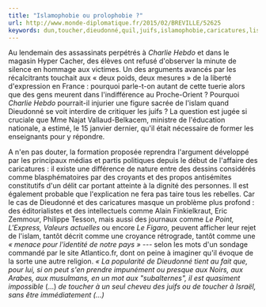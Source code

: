 ```yaml
---
title: "Islamophobie ou prolophobie ?"
url: http://www.monde-diplomatique.fr/2015/02/BREVILLE/52625
keywords: dun,toucher,dieudonné,quil,juifs,islamophobie,caricatures,lislam,tantôt,prolophobie,hebdo,charlie
---
```

Au lendemain des assassinats perpétrés à *Charlie Hebdo* et dans le magasin Hyper Cacher, des élèves ont refusé d'observer la minute de silence en hommage aux victimes. Un des arguments avancés par les récalcitrants touchait aux « deux poids, deux mesures » de la liberté d'expression en France : pourquoi parle-t-on autant de cette tuerie alors que des gens meurent dans l'indifférence au Proche-Orient ? Pourquoi *Charlie Hebdo* pourrait-il injurier une figure sacrée de l'islam quand Dieudonné se voit interdire de critiquer les juifs ? La question est jugée si cruciale que Mme Najat Vallaud-Belkacem, ministre de l'éducation nationale, a estimé, le 15 janvier dernier, qu'il était nécessaire de former les enseignants pour y répondre.

A n'en pas douter, la formation proposée reprendra l'argument développé par les principaux médias et partis politiques depuis le début de l'affaire des caricatures : il existe une différence de nature entre des dessins considérés comme blasphématoires par des croyants et des propos antisémites constitutifs d'un délit car portant atteinte à la dignité des personnes. Il est également probable que l'explication ne fera pas taire tous les rebelles. Car le cas de Dieudonné et des caricatures masque un problème plus profond : des éditorialistes et des intellectuels comme Alain Finkielkraut, Eric Zemmour, Philippe Tesson, mais aussi des journaux comme *Le Point, L'Express, Valeurs actuelles* ou encore *Le Figaro,* peuvent afficher leur rejet de l'islam, tantôt décrit comme une croyance rétrograde, tantôt comme une *« menace pour l'identité de notre pays » ---* selon les mots d'un sondage commandé par le site Atlantico.fr, dont on peine à imaginer qu'il évoque de la sorte une autre religion. *« La popularité de Dieudonné tient au fait que, pour lui, si on peut s'en prendre impunément ou presque aux Noirs, aux Arabes, aux musulmans, en un mot aux "subalternes", il est quasiment impossible* (\...) *de toucher à un seul cheveu des juifs ou de toucher à Israël, sans être immédiatement (\...)*
